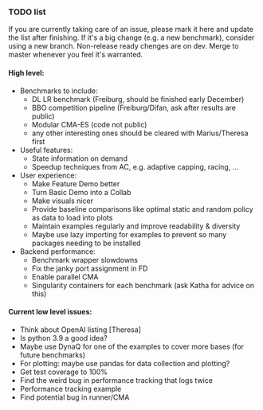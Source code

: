 ### TODO list
If you are currently taking care of an issue, please mark it here and update the list after finishing.
If it's a big change (e.g. a new benchmark), consider using a new branch.
Non-release ready chenges are on dev. Merge to master whenever you feel it's warranted.

#### High level:
* Benchmarks to include:
  - DL LR benchmark (Freiburg, should be finished early December)
  - BBO competition pipeline (Freiburg/Difan, ask after results are public)
  - Modular CMA-ES (code not public)
  - any other interesting ones should be cleared with Marius/Theresa first
* Useful features:
  - State information on demand
  - Speedup techniques from AC, e.g. adaptive capping, racing, ...
* User experience:
  - Make Feature Demo better
  - Turn Basic Demo into a Collab
  - Make visuals nicer
  - Provide baseline comparisons like optimal static and random policy as data to load into plots
  - Maintain examples regularly and improve readability & diversity
  - Maybe use lazy importing for examples to prevent so many packages needing to be installed
* Backend performance:
  - Benchmark wrapper slowdowns
  - Fix the janky port assignment in FD
  - Enable parallel CMA
  - Singularity containers for each benchmark (ask Katha for advice on this)

#### Current low level issues:
* Think about OpenAI listing [Theresa]
* Is python 3.9 a good idea?
* Maybe use DynaQ for one of the examples to cover more bases (for future benchmarks)
* For plotting: maybe use pandas for data collection and plotting?
* Get test coverage to 100%
* Find the weird bug in performance tracking that logs twice
* Performance tracking example
* Find potential bug in runner/CMA
